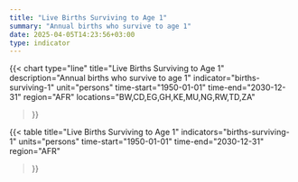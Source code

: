 ```yaml
---
title: "Live Births Surviving to Age 1"
summary: "Annual births who survive to age 1"
date: 2025-04-05T14:23:56+03:00
type: indicator
---
```


{{< chart
    type="line"
    title="Live Births Surviving to Age 1"
    description="Annual births who survive to age 1"
    indicator="births-surviving-1"
    unit="persons"
    time-start="1950-01-01"
    time-end="2030-12-31"
    region="AFR"
    locations="BW,CD,EG,GH,KE,MU,NG,RW,TD,ZA"
>}}

{{< table
    title="Live Births Surviving to Age 1"
    indicators="births-surviving-1"
    units="persons"
    time-start="1950-01-01"
    time-end="2030-12-31"
    region="AFR"
>}}
